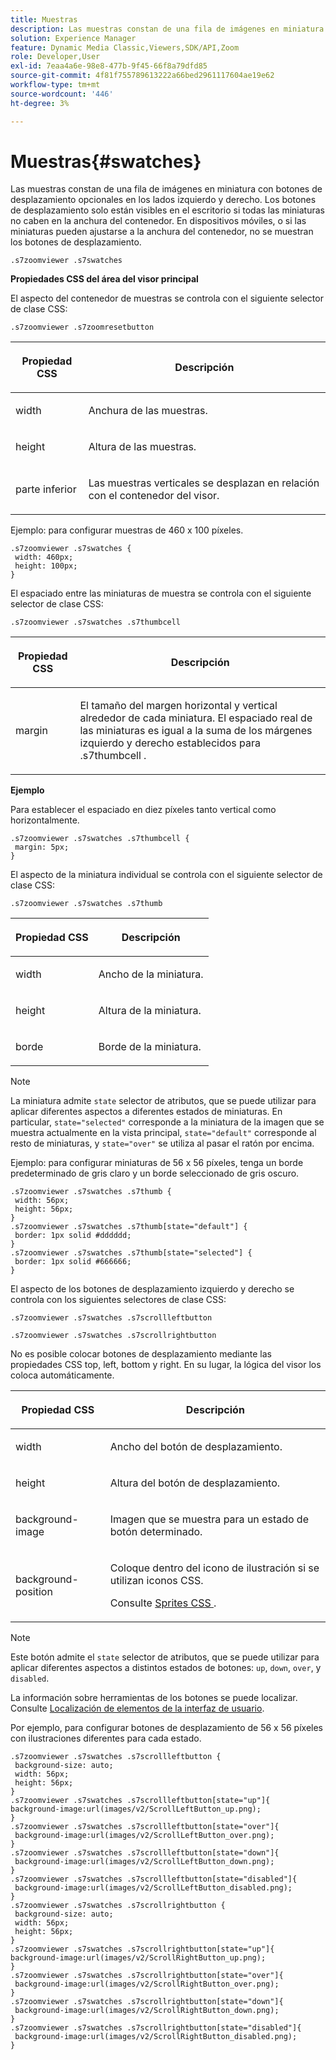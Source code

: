 ```yaml
---
title: Muestras
description: Las muestras constan de una fila de imágenes en miniatura con botones de desplazamiento opcionales en los lados izquierdo y derecho. Los botones de desplazamiento solo están visibles en el escritorio si todas las miniaturas no caben en la anchura del contenedor. En dispositivos móviles, o si las miniaturas pueden ajustarse a la anchura del contenedor, no se muestran los botones de desplazamiento.
solution: Experience Manager
feature: Dynamic Media Classic,Viewers,SDK/API,Zoom
role: Developer,User
exl-id: 7eaa4a6e-98e8-477b-9f45-66f8a79dfd85
source-git-commit: 4f81f755789613222a66bed2961117604ae19e62
workflow-type: tm+mt
source-wordcount: '446'
ht-degree: 3%

---
```


# Muestras{#swatches}

Las muestras constan de una fila de imágenes en miniatura con botones de desplazamiento opcionales en los lados izquierdo y derecho. Los botones de desplazamiento solo están visibles en el escritorio si todas las miniaturas no caben en la anchura del contenedor. En dispositivos móviles, o si las miniaturas pueden ajustarse a la anchura del contenedor, no se muestran los botones de desplazamiento.

`.s7zoomviewer .s7swatches`

<!--<a id="section_061E550C1C1D4DB2BD663A898895B38C"></a>-->

**Propiedades CSS del área del visor principal**

El aspecto del contenedor de muestras se controla con el siguiente selector de clase CSS:

```
.s7zoomviewer .s7zoomresetbutton
```

<table id="table_94EE3F5BBE4547C0B4943471CEE7EDE4"> 
 <thead> 
  <tr> 
   <th colname="col1" class="entry"> <p> Propiedad CSS </p> </th> 
   <th colname="col2" class="entry"> <p>Descripción </p> </th> 
  </tr> 
 </thead>
 <tbody> 
  <tr> 
   <td colname="col1"> <p> <span class="codeph"> width </span> </p> </td> 
   <td colname="col2"> <p>Anchura de las muestras. </p> </td> 
  </tr> 
  <tr> 
   <td colname="col1"> <p> <span class="codeph"> height </span> </p> </td> 
   <td colname="col2"> <p>Altura de las muestras. </p> </td> 
  </tr> 
  <tr> 
   <td colname="col1"> <p> <span class="codeph"> parte inferior </span> </p> </td> 
   <td colname="col2"> <p>Las muestras verticales se desplazan en relación con el contenedor del visor. </p> </td> 
  </tr> 
 </tbody> 
</table>

Ejemplo: para configurar muestras de 460 x 100 píxeles.

```
.s7zoomviewer .s7swatches { 
 width: 460px; 
 height: 100px;  
}
```

El espaciado entre las miniaturas de muestra se controla con el siguiente selector de clase CSS:

`.s7zoomviewer .s7swatches .s7thumbcell`

<table id="table_565B354FEA814804A0BE3978E1242110"> 
 <thead> 
  <tr> 
   <th colname="col1" class="entry"> <p> Propiedad CSS </p> </th> 
   <th colname="col2" class="entry"> <p>Descripción </p> </th> 
  </tr> 
 </thead>
 <tbody> 
  <tr> 
   <td colname="col1"> <p> <span class="codeph"> margin </span> </p> </td> 
   <td colname="col2"> <p> El tamaño del margen horizontal y vertical alrededor de cada miniatura. El espaciado real de las miniaturas es igual a la suma de los márgenes izquierdo y derecho establecidos para <span class="codeph"> .s7thumbcell </span>. </p> </td> 
  </tr> 
 </tbody> 
</table>

**Ejemplo**

Para establecer el espaciado en diez píxeles tanto vertical como horizontalmente.

```
.s7zoomviewer .s7swatches .s7thumbcell { 
 margin: 5px; 
}
```

El aspecto de la miniatura individual se controla con el siguiente selector de clase CSS:

`.s7zoomviewer .s7swatches .s7thumb`

<table id="table_09B6E232FB94417392D101A7A653BE54"> 
 <thead> 
  <tr> 
   <th colname="col1" class="entry"> <p> Propiedad CSS </p> </th> 
   <th colname="col2" class="entry"> <p>Descripción </p> </th> 
  </tr> 
 </thead>
 <tbody> 
  <tr> 
   <td colname="col1"> <p> <span class="codeph"> width </span> </p> </td> 
   <td colname="col2"> <p>Ancho de la miniatura. </p> </td> 
  </tr> 
  <tr> 
   <td colname="col1"> <p> <span class="codeph"> height </span> </p> </td> 
   <td colname="col2"> <p>Altura de la miniatura. </p> </td> 
  </tr> 
  <tr> 
   <td colname="col1"> <p> <span class="codeph"> borde </span> </p> </td> 
   <td colname="col2"> <p>Borde de la miniatura. </p> </td> 
  </tr> 
 </tbody> 
</table>

>[!NOTE]
>
>La miniatura admite `state` selector de atributos, que se puede utilizar para aplicar diferentes aspectos a diferentes estados de miniaturas. En particular, `state="selected"` corresponde a la miniatura de la imagen que se muestra actualmente en la vista principal, `state="default"` corresponde al resto de miniaturas, y `state="over"` se utiliza al pasar el ratón por encima.

Ejemplo: para configurar miniaturas de 56 x 56 píxeles, tenga un borde predeterminado de gris claro y un borde seleccionado de gris oscuro.

```
.s7zoomviewer .s7swatches .s7thumb { 
 width: 56px; 
 height: 56px;  
} 
.s7zoomviewer .s7swatches .s7thumb[state="default"] { 
 border: 1px solid #dddddd; 
} 
.s7zoomviewer .s7swatches .s7thumb[state="selected"] { 
 border: 1px solid #666666; 
}
```

El aspecto de los botones de desplazamiento izquierdo y derecho se controla con los siguientes selectores de clase CSS:

`.s7zoomviewer .s7swatches .s7scrollleftbutton`

`.s7zoomviewer .s7swatches .s7scrollrightbutton`

No es posible colocar botones de desplazamiento mediante las propiedades CSS top, left, bottom y right. En su lugar, la lógica del visor los coloca automáticamente.

<table id="table_A5663C4AAC4446168CAD8DBA2894BB9C"> 
 <thead> 
  <tr> 
   <th colname="col1" class="entry"> <p> Propiedad CSS </p> </th> 
   <th colname="col2" class="entry"> <p>Descripción </p> </th> 
  </tr> 
 </thead>
 <tbody> 
  <tr> 
   <td colname="col1"> <p> <span class="codeph"> width </span> </p> </td> 
   <td colname="col2"> <p>Ancho del botón de desplazamiento. </p> </td> 
  </tr> 
  <tr> 
   <td colname="col1"> <p> <span class="codeph"> height </span> </p> </td> 
   <td colname="col2"> <p>Altura del botón de desplazamiento. </p> </td> 
  </tr> 
  <tr> 
   <td colname="col1"> <p> <span class="codeph"> background-image </span> </p> </td> 
   <td colname="col2"> <p>Imagen que se muestra para un estado de botón determinado. </p> </td> 
  </tr> 
  <tr> 
   <td colname="col1"> <p> <span class="codeph"> background-position </span> </p> </td> 
   <td colname="col2"> <p> Coloque dentro del icono de ilustración si se utilizan iconos CSS. </p> <p>Consulte <a href="../../../c-html5-s7-aem-asset-viewers/c-html5-flyout-viewer-20-about/c-html5-flyout-viewer-20-customizingviewer/c-html5-flyout-viewer-20-customizingviewer.md#section-0711ece44a4740168cfd7624c9010bd1" format="dita" scope="local"> Sprites CSS </a>. </p> </td> 
  </tr> 
 </tbody> 
</table>

>[!NOTE]
>
>Este botón admite el `state` selector de atributos, que se puede utilizar para aplicar diferentes aspectos a distintos estados de botones: `up`, `down`, `over`, y `disabled`.

La información sobre herramientas de los botones se puede localizar. Consulte [Localización de elementos de la interfaz de usuario](../../../c-html5-s7-aem-asset-viewers/c-html5-20-zoom-viewer-about/c-html5-20-zoom-viewer-localization.md#concept-cbfc39344c494eb7b9f6a272cff0cc74).

Por ejemplo, para configurar botones de desplazamiento de 56 x 56 píxeles con ilustraciones diferentes para cada estado.

```
.s7zoomviewer .s7swatches .s7scrollleftbutton { 
 background-size: auto; 
 width: 56px; 
 height: 56px; 
} 
.s7zoomviewer .s7swatches .s7scrollleftbutton[state="up"]{ 
background-image:url(images/v2/ScrollLeftButton_up.png); 
} 
.s7zoomviewer .s7swatches .s7scrollleftbutton[state="over"]{ 
 background-image:url(images/v2/ScrollLeftButton_over.png); 
} 
.s7zoomviewer .s7swatches .s7scrollleftbutton[state="down"]{ 
 background-image:url(images/v2/ScrollLeftButton_down.png); 
} 
.s7zoomviewer .s7swatches .s7scrollleftbutton[state="disabled"]{ 
 background-image:url(images/v2/ScrollLeftButton_disabled.png); 
} 
.s7zoomviewer .s7swatches .s7scrollrightbutton { 
 background-size: auto; 
 width: 56px; 
 height: 56px; 
} 
.s7zoomviewer .s7swatches .s7scrollrightbutton[state="up"]{ 
background-image:url(images/v2/ScrollRightButton_up.png); 
} 
.s7zoomviewer .s7swatches .s7scrollrightbutton[state="over"]{ 
 background-image:url(images/v2/ScrollRightButton_over.png); 
} 
.s7zoomviewer .s7swatches .s7scrollrightbutton[state="down"]{ 
 background-image:url(images/v2/ScrollRightButton_down.png); 
} 
.s7zoomviewer .s7swatches .s7scrollrightbutton[state="disabled"]{ 
 background-image:url(images/v2/ScrollRightButton_disabled.png); 
}
```
